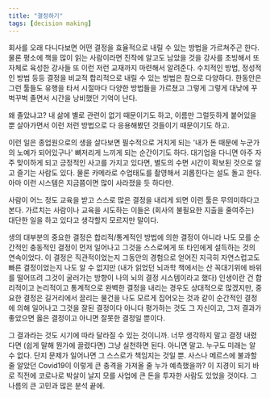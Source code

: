 ```yaml
---
title: "결정하기"
tags: [decision making]
---
```


회사를 오래 다니다보면 어떤 결정을 효율적으로 내릴 수 있는 방법을 가르쳐주곤 한다. 물론 평소에 책을 많이 읽는 사람이라면 진작에 알고도 남았을 것을 강사를 초빙해서 또 자체로 육성한 강사들 또 이런 저런 교재까지 마련해서 알려준다. 수치적인 방법, 정성적인 방법 등등 결정을 비교적 합리적으로 내릴 수 있는 방법은 참으로 다양하다. 한동안은 그런 툴들도 유행을 타서 시절마다 다양한 방법들을 가르쳤고 그렇게 그렇게 대낮에 꾸벅꾸벅 졸면서 시간을 낭비했던 기억이 난다.

왜 졸았냐고? 내 삶에 별로 관련이 없기 때문이기도 하고, 이름만 그럴듯하게 붙어있을 뿐 살아가면서 이런 저런 방법으로 다 응용해봤던 것들이기 때문이기도 하고.

이런 일은 종업원으로의 생을 살다보면 필수적으로 거치게 되는 '내가 돈 때문에 누군가의 노예가 되어있구나' 뼈저리게 느끼게 되는 순간이기도 하다. 대기업을 다니면 아주 자주 맞이하게 되고 긍정적인 사고를 가지고 있다면, 별도의 수면 시간이 확보된 것으로 알고 즐기는 사람도 있다. 물론 카메라로 수업태도를 촬영해서 괴롭힌다는 설도 돌고 한다. 아마 이런 시스템은 지금쯤이면 많이 사라졌을 듯 하다만.

사람이 어느 정도 교육을 받고 스스로 많은 결정을 내리게 되면 이런 툴은 무의미하다고 본다. 가르치는 사람이나 교육을 시도하는 이들은 (회사의 불필요한 지출을 줄여주는) 대단한 일을 하고 있다고 생각할지 모르지만 말이다. 

생의 대부분의 중요한 결정은 합리적/통계적인 방법에 의한 결정이 아니라 나도 모를 순간적인 충동적인 결정이 먼저 일어나고 그것을 스스로에게 또 타인에게 설득하는 것의 연속이었다. 이 결정은 직관적이었는지 그동안의 경험으로 얻어진 지극히 자연스럽고도 빠른 결정이었는지 나도 알 수 없지만 (내가 읽었던 뇌과학 책에서는 산 꼭대기위에 바위를 떨어뜨려 그것이 굴러가는 방향이 나의 뇌의 결정 시스템이라고 했다) 인생이란 건 합리적이고 논리적이고 통계적으로 완벽한 결정을 내리는 경우도 상대적으로 많겠지만, 중요한 결정은 길거리에서 끌리는 물건을 나도 모르게 집어오는 것과 같이 순간적인 결정에 의해 일어나고 그것을 잘된 결정이다 아니다 평가하는 것도 그 자신이고, 그저 결과가 좋았으면 옳은 결정이고 아니면 잘못한 결정일 뿐이다.

그 결과라는 것도 시기에 따라 달라질 수 있는 것이니까. 너무 생각하지 말고 결정 내렸다면 (쉽게 말해 뭔가에 끌렸다면) 그냥 실천하면 된다. 아니면 말고. 누구도 미래는 알 수 없다. 단지 문제가 일어나면 그 스스로가 책임지는 것일 뿐. 사스나 메르스에 불과할 줄 알았던 Covid19이 이렇게 큰 충격을 가져올 줄 누가 예측했을까? 이 지경이 되기 바로 직전에 코로나로 박살이 날지 모를 사업에 큰 돈을 투자한 사람도 있었을 것이다. 그 나름의 큰 고민과 많은 분석 끝에.